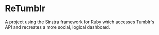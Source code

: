 # ReTumblr

A project using the Sinatra framework for Ruby which accesses Tumblr's API and recreates a more social, logical dashboard.

